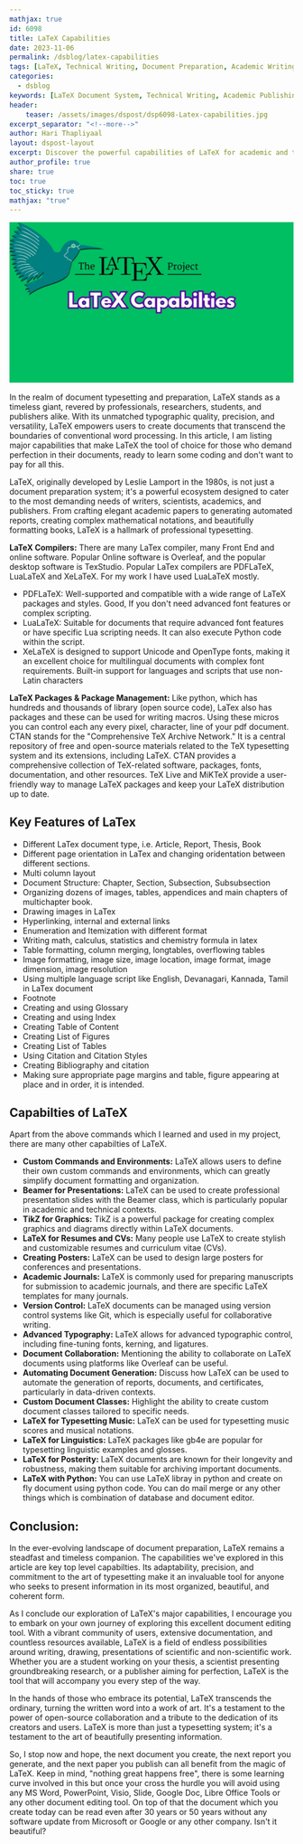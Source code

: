 ```yaml
---
mathjax: true
id: 6098
title: LaTeX Capabilities
date: 2023-11-06
permalink: /dsblog/latex-capabilities
tags: [LaTeX, Technical Writing, Document Preparation, Academic Writing, Research Tools, Scientific Publishing, Typesetting]
categories:
  - dsblog
keywords: [LaTeX Document System, Technical Writing, Academic Publishing, Document Formatting, Scientific Writing, Mathematical Typesetting, Research Documentation, Academic Tools]
header:
    teaser: /assets/images/dspost/dsp6098-Latex-capabilities.jpg
excerpt_separator: "<!--more-->"   
author: Hari Thapliyaal   
layout: dspost-layout   
excerpt: Discover the powerful capabilities of LaTeX for academic and technical writing. Learn about its features for document preparation, mathematical typesetting, bibliography management, and professional publishing.   
author_profile: true   
share: true   
toc: true   
toc_sticky: true 
mathjax: "true"
---
```


![LaTeX Capabilities](/assets/images/dspost/dsp6098-Latex-capabilities.jpg)

In the realm of document typesetting and preparation, LaTeX stands as a timeless giant, revered by professionals, researchers, students, and publishers alike. With its unmatched typographic quality, precision, and versatility, LaTeX empowers users to create documents that transcend the boundaries of conventional word processing. In this article, I am listing major capabilities that make LaTeX the tool of choice for those who demand perfection in their documents, ready to learn some coding and don't want to pay for all this.

LaTeX, originally developed by Leslie Lamport in the 1980s, is not just a document preparation system; it's a powerful ecosystem designed to cater to the most demanding needs of writers, scientists, academics, and publishers. From crafting elegant academic papers to generating automated reports, creating complex mathematical notations, and beautifully formatting books, LaTeX is a hallmark of professional typesetting. 

**LaTeX Compilers:** There are many LaTex compiler, many Front End and online software. Popular Online software is Overleaf, and the popular desktop software is TexStudio. Popular LaTex compilers are PDFLaTeX, LuaLaTeX and XeLaTeX. For my work I have used LuaLaTeX mostly.

- PDFLaTeX: Well-supported and compatible with a wide range of LaTeX packages and styles. Good, If you don't need advanced font features or complex scripting.
- LuaLaTeX: Suitable for documents that require advanced font features or have specific Lua scripting needs. It can also execute Python code within the script.
- XeLaTeX is designed to support Unicode and OpenType fonts, making it an excellent choice for multilingual documents with complex font requirements. Built-in support for languages and scripts that use non-Latin characters

**LaTeX Packages & Package Management:** Like python, which has hundreds and thousands of library (open source code), LaTex also has packages and these can be used for writing macros. Using these micros you can control each any every pixel, character, line of your pdf document. CTAN stands for the "Comprehensive TeX Archive Network." It is a central repository of free and open-source materials related to the TeX typesetting system and its extensions, including LaTeX. CTAN provides a comprehensive collection of TeX-related software, packages, fonts, documentation, and other resources. TeX Live and MiKTeX provide a user-friendly way to manage LaTeX packages and keep your LaTeX distribution up to date.

## Key Features of LaTex
- Different LaTex document type, i.e. Article, Report, Thesis, Book
- Different page orientation in LaTex and changing oridentation between different sections.
- Multi column layout
- Document Structure: Chapter, Section, Subsection, Subsubsection
- Organizing dozens of images, tables, appendices and main chapters of multichapter book.
- Drawing images in LaTex
- Hyperlinking, internal and external links
- Enumeration and Itemization with different format 
- Writing math, calculus, statistics and chemistry formula in latex
- Table formatting, column merging, longtables, overflowing tables 
- Image formatting, image size, image location, image format, image dimension, image resolution 
- Using multiple language script like English, Devanagari, Kannada, Tamil in LaTex document 
- Footnote 
- Creating and using Glossary 
- Creating and using Index 
- Creating Table of Content
- Creating List of Figures 
- Creating List of Tables
- Using Citation and Citation Styles
- Creating Bibliography and citation 
- Making sure appropriate page margins and table, figure appearing at place and in order, it is intended. 

## Capabilties of LaTeX
Apart from the above commands which I learned and used in my project, there are many other capabilties of LaTeX.

- **Custom Commands and Environments:** LaTeX allows users to define their own custom commands and environments, which can greatly simplify document formatting and organization.
- **Beamer for Presentations:** LaTeX can be used to create professional presentation slides with the Beamer class, which is particularly popular in academic and technical contexts.
- **TikZ for Graphics:** TikZ is a powerful package for creating complex graphics and diagrams directly within LaTeX documents.
- **LaTeX for Resumes and CVs:** Many people use LaTeX to create stylish and customizable resumes and curriculum vitae (CVs).
- **Creating Posters:** LaTeX can be used to design large posters for conferences and presentations.
- **Academic Journals:** LaTeX is commonly used for preparing manuscripts for submission to academic journals, and there are specific LaTeX templates for many journals.
- **Version Control:** LaTeX documents can be managed using version control systems like Git, which is especially useful for collaborative writing.
- **Advanced Typography:** LaTeX allows for advanced typographic control, including fine-tuning fonts, kerning, and ligatures.
- **Document Collaboration:** Mentioning the ability to collaborate on LaTeX documents using platforms like Overleaf can be useful.
- **Automating Document Generation:** Discuss how LaTeX can be used to automate the generation of reports, documents, and certificates, particularly in data-driven contexts.
- **Custom Document Classes:** Highlight the ability to create custom document classes tailored to specific needs.
- **LaTeX for Typesetting Music:** LaTeX can be used for typesetting music scores and musical notations.
- **LaTeX for Linguistics:** LaTeX packages like gb4e are popular for typesetting linguistic examples and glosses.
- **LaTeX for Posterity:** LaTeX documents are known for their longevity and robustness, making them suitable for archiving important documents.
- **LaTeX with Python:** You can use LaTeX libray in python and create on fly document using python code. You can do mail merge or any other things which is combination of database and document editor.

## Conclusion:

In the ever-evolving landscape of document preparation, LaTeX remains a steadfast and timeless companion. The capabilities we've explored in this article are key top level capabilties. Its adaptability, precision, and commitment to the art of typesetting make it an invaluable tool for anyone who seeks to present information in its most organized, beautiful, and coherent form.

As I conclude our exploration of LaTeX's major capabilities, I encourage you to embark on your own journey of exploring this excellent document editing tool. With a vibrant community of users, extensive documentation, and countless resources available, LaTeX is a field of endless possibilities around writing, drawing, presentations of scientific and non-scientific work. Whether you are a student working on your thesis, a scientist presenting groundbreaking research, or a publisher aiming for perfection, LaTeX is the tool that will accompany you every step of the way.

In the hands of those who embrace its potential, LaTeX transcends the ordinary, turning the written word into a work of art. It's a testament to the power of open-source collaboration and a tribute to the dedication of its creators and users. LaTeX is more than just a typesetting system; it's a testament to the art of beautifully presenting information.

So, I stop now and hope, the next document you create, the next report you generate, and the next paper you publish can all benefit from the magic of LaTeX. Keep in mind, "nothing great happens free", there is some learning curve involved in this but once your cross the hurdle you will avoid using any MS Word, PowerPoint, Visio, Slide, Google Doc, Libre Office Tools or any other document editing tool. On top of that the document which you create today can be read even after 30 years or 50 years without any software update from Microsoft or Google or any other company. Isn't it beautiful?